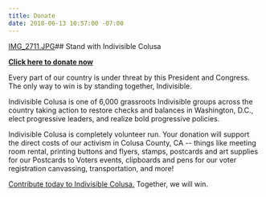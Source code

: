```yaml
---
title: Donate
date: 2018-06-13 10:57:00 -07:00
---
```


[IMG_2711.JPG](/uploads/IMG_2711.JPG)## Stand with Indivisible Colusa

[**Click here to donate now**](https://secure.actblue.com/donate/indivisiblecol413728470#)

Every part of our country is under threat by this President and Congress. The only way to win is by standing together, Indivisible.

Indivisible Colusa is one of 6,000 grassroots Indivisible groups across the country taking action to restore checks and balances in Washington, D.C., elect progressive leaders, and realize bold progressive policies.

Indivisible Colusa is completely volunteer run. Your donation will support the direct costs of our activism in Colusa County, CA -- things like meeting room rental, printing buttons and flyers, stamps, postcards and art supplies for our Postcards to Voters events, clipboards and pens for our voter registration canvassing, transportation, and more!

[Contribute today to Indivisible Colusa.](https://secure.actblue.com/donate/indivisiblecol413728470#) Together, we will win.